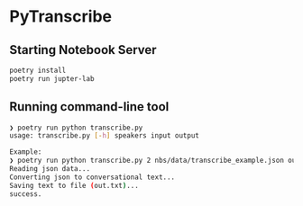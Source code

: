 # PyTranscribe


<!-- WARNING: THIS FILE WAS AUTOGENERATED! DO NOT EDIT! -->

## Starting Notebook Server

``` sh
poetry install
poetry run jupter-lab
```

## Running command-line tool

``` sh
❯ poetry run python transcribe.py
usage: transcribe.py [-h] speakers input output

Example:
❯ poetry run python transcribe.py 2 nbs/data/transcribe_example.json out.txt
Reading json data...
Converting json to conversational text...
Saving text to file (out.txt)...
success.
```
